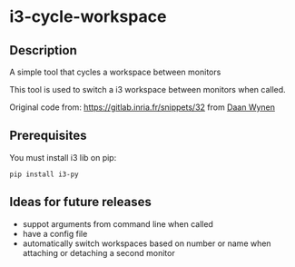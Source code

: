 # i3-cycle-workspace


## Description

A simple tool that cycles a workspace between monitors

This tool is used to switch a i3 workspace between monitors when called.

Original code from: https://gitlab.inria.fr/snippets/32 from [Daan Wynen](https://gitlab.inria.fr/dwynen)

## Prerequisites

You must install i3 lib on pip:
```
pip install i3-py
```

## Ideas for future releases

- suppot arguments from command line when called
- have a config file
- automatically switch workspaces based on number or name when attaching or detaching a second monitor

